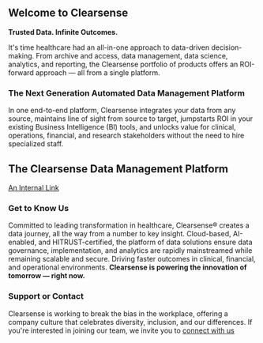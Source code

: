 ## Welcome to Clearsense

**Trusted Data. Infinite Outcomes.**

It's time healthcare had an all-in-one approach to data-driven decision-making. From archive and access, data management, data science, analytics, and reporting, the Clearsense portfolio of products offers an ROI-forward approach — all from a single platform.

### The Next Generation Automated Data Management Platform

In one end-to-end platform, Clearsense integrates your data from any source, maintains line of sight from source to target, jumpstarts ROI in your existing Business Intelligence (BI) tools, and unlocks value for clinical, operations, financial, and research stakeholders without the need to hire specialized staff.

## The Clearsense Data Management Platform

[An Internal Link](Documentation/docs/IGnite)

<a href="https://nimblehq.co/compass"></a>

### Get to Know Us

Committed to leading transformation in healthcare, Clearsense® creates a data journey, all the way from a number to key insight. Cloud-based, AI-enabled, and HITRUST-certified, the platform of data solutions ensure data governance, implementation, and analytics are rapidly mainstreamed while remaining scalable and secure. Driving faster outcomes in clinical, financial, and operational environments. **Clearsense is powering the innovation of tomorrow — right now.**

### Support or Contact

Clearsense is working to break the bias in the workplace, offering a company culture that celebrates diversity, inclusion, and our differences. If you're interested in joining our team, we invite you to [connect with us](https://clearsense.com/)
